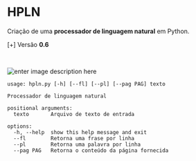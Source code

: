 # HPLN

Criação de uma **processador de linguagem natural** em Python.

[+] Versão **0.6**

<br>


![enter image description here](https://raw.githubusercontent.com/henriqueparola/spln-2223/main/TPC4/images/banner.png)

```
usage: hpln.py [-h] [--fl] [--pl] [--pag PAG] texto

Processador de linguagem natural

positional arguments:
  texto       Arquivo de texto de entrada

options:
  -h, --help  show this help message and exit
  --fl        Retorna uma frase por linha
  --pl        Retorna uma palavra por linha
  --pag PAG   Retorna o conteúdo da página fornecida
```


